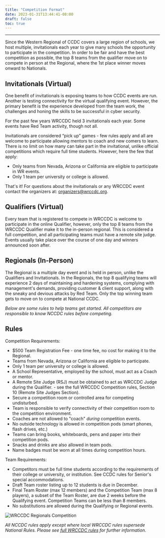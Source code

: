 ```yaml
---
title: "Competition Format"
date: 2023-01-31T13:44:41-08:00
draft: false
toc: true
---
```

<hr>
Since the Western Regional of CCDC covers a large region of schools, we host multiple, invitationals each year to give many schools the opportunity to participate in the competition. <!--more-->In order to be fair and have the best competition as possible, the top 8 teams from the qualifier move on to compete in person at the Regional, where the 1st place winner moves onward to Nationals.

## Invitationals (Virtual)
One benefit of invitationals is exposing teams to how CCDC events are run. Another is testing connectivity for the virtual qualifying event. However, the primary benefit is the experience developed from the team work, the challenges and honing the skills to be successful in cyber security.

For the past few years WRCCDC held 3 invitationals each year. Some events have Red Team activity, though not all.  

Invitationals are considered “pick up” games - few rules apply and all are welcome to participate allowing mentors to coach and new comers to learn. There is no limit on how many can take part in the invitational, unlike official competitions which require full time students.
However, here the few that apply:

  * Only teams from Nevada, Arizona or California are eligible to participate in WR events.
  * Only 1 team per university or college is allowed.​

That's it!  For questions about the invitationals or any WRCCDC event contact the organizers at: organizers@wrccdc.org.

## Qualifiers (Virtual)                                                       
Every team that is registered to compete in WRCCDC is welcome to participate in the online Qualifier, however, only the top 8 teams from the WRCCDC Qualifier make it to the in-person regional.​ This is considered a full competition, and all participating teams must have a remote site judge. Events usually take place over the course of one day and winners announced soon after.
​
## Regionals (In-Person)
The Regional is a multiple day event and is held in person, unlike the Qualifiers and Invitationals. In the Regionals, the top 8 qualifying teams will experience 2 days of maintaining and hardening systems, complying with management's demands, providing customer & client support, along with the sneaky and devious attacks by Red Team. Only the top winning team gets to move on to compete at National CCDC.

*Below are some rules to help teams get started.  All competitors are responsible to know NCCDC rules before competing.*

## Rules
Competition Requirements:

  * $500 Team Registration Fee  - one time fee, no cost for making it to the Regional.
  * Teams from Nevada, Arizona or California are eligible to participate.
  * Only 1 team per university or college is allowed.
  * A School Representative, employed by the school, must act as a Coach or mentor.
  * A Remote Site Judge (RSJ) must be obtained to act as WRCCDC Judge during the Qualifier. - see the full WRCCDC Competition rules, Section 10 (Remote Site Judges Section).
  * Secure a competition room or controlled area for competing undisturbed.
  * Team is responsible to verify connectivity of their competition room to the competition environment.
  * Coaches are not allowed to "coach" _during_ competition events.
  * No outside technology is allowed in competition pods (smart phones, flash drives, etc.)
  * Teams can bring books, whiteboards, pens and paper into their competition pods.
  * Snacks and drinks are also allowed in team pods.
  * Name badges must be worn at all times during competition hours.

Team Requirements:

  * Competitors must be full time students according to the requirements of their college or university, or institution. See CCDC rules for Senior's special accommodations.
  * Draft Team roster listing up to 12 students is due in December.
  * Final Team Roster (max 12 members) and the Competition Team (max 8 players), a subset of the Team Roster, are due 2 weeks before the Qualifying event. Competition Teams can be less than 8 members.
  * No substitutions are allowed during the Qualifying or Regional events.

  ![WRCCDC Regionals Competition](/images/rules1.jpg)
  
  *All NCCDC rules apply except where local WRCCDC rules supersede National Rules. Please see [full WRCCDC rules](/about/rules/) for further information.*
